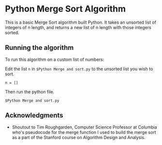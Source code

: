 # Python Merge Sort Algorithm

This is a basic Merge Sort algorithm built Python. It takes an unsorted list of integers of n length, and returns a new list of n length with those integers sorted.

## Running the algorithm

To run this algorithm on a custom list of numbers:

Edit the list ```n``` in ```$Python Merge and sort.py``` to the unsorted list you wish to sort.

```
n = []
```
Then run the python file.
```
$Python Merge and sort.py
```

## Acknowledgments

* Shoutout to Tim Roughgarden, Computer Science Professor at Columbia who's pseudocode for the merge function I used to build the merge   sort as a part of the Stanford course on Algorithm Design and Analysis.
